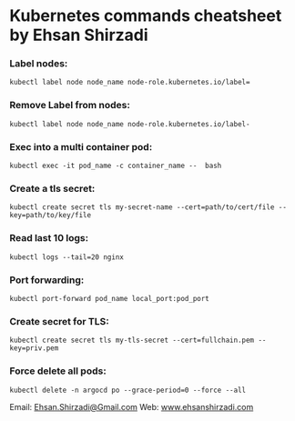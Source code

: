 # Kubernetes commands cheatsheet by Ehsan Shirzadi

### Label nodes:
```
kubectl label node node_name node-role.kubernetes.io/label=
```

### Remove Label from nodes:
```
kubectl label node node_name node-role.kubernetes.io/label-
```

### Exec into a multi container pod:
```
kubectl exec -it pod_name -c container_name --  bash
```
### Create a tls secret:
```
kubectl create secret tls my-secret-name --cert=path/to/cert/file --key=path/to/key/file 
```
### Read last 10 logs:
```
kubectl logs --tail=20 nginx
```
### Port forwarding:
```
kubectl port-forward pod_name local_port:pod_port
```
### Create secret for TLS:
```commandline
kubectl create secret tls my-tls-secret --cert=fullchain.pem --key=priv.pem
```
### Force delete all pods:
```commandline
kubectl delete -n argocd po --grace-period=0 --force --all
```


Email: Ehsan.Shirzadi@Gmail.com
Web: www.ehsanshirzadi.com
